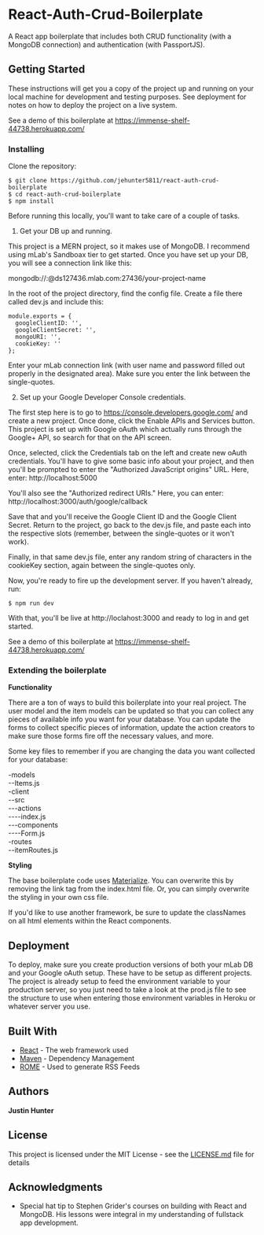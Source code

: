 # React-Auth-Crud-Boilerplate

A React app boilerplate that includes both CRUD functionality (with a MongoDB connection) and authentication (with PassportJS).

## Getting Started

These instructions will get you a copy of the project up and running on your local machine for development and testing purposes. See deployment for notes on how to deploy the project on a live system.

See a demo of this boilerplate at https://immense-shelf-44738.herokuapp.com/

### Installing

Clone the repository:

```shell
$ git clone https://github.com/jehunter5811/react-auth-crud-boilerplate
$ cd react-auth-crud-boilerplate
$ npm install
```

Before running this locally, you'll want to take care of a couple of tasks.

1) Get your DB up and running.

This project is a MERN project, so it makes use of MongoDB. I recommend using mLab's Sandboax tier to get started. Once you have set up your DB, you will see a connection link like this:

mongodb://<dbuser>:<dbpassword>@ds127436.mlab.com:27436/your-project-name

In the root of the project directory, find the config file. Create a file there called dev.js and include this:

```
module.exports = {
  googleClientID: '',
  googleClientSecret: '',
  mongoURI: '',
  cookieKey: ''
};
```
Enter your mLab connection link (with user name and password filled out properly in the designated area). Make sure you enter the link between the single-quotes.

2) Set up your Google Developer Console credentials.

The first step here is to go to https://console.developers.google.com/ and create a new project. Once done, click the Enable APIs and Services button. This project is set up with Google oAuth which actually runs through the Google+ API, so search for that on the API screen.

Once, selected, click the Credentials tab on the left and create new oAuth credentials. You'll have to give some basic info about your project, and then you'll be prompted to enter the "Authorized JavaScript origins" URL. Here, enter: http://localhost:5000

You'll also see the "Authorized redirect URIs." Here, you can enter: http://localhost:3000/auth/google/callback

Save that and you'll receive the Google Client ID and the Google Client Secret. Return to the project, go back to the dev.js file, and paste each into the respective slots (remember, between the single-quotes or it won't work).

Finally, in that same dev.js file, enter any random string of characters in the cookieKey section, again between the single-quotes only.

Now, you're ready to fire up the development server. If you haven't already, run:


```shell
$ npm run dev
```

With that, you'll be live at http://loclahost:3000 and ready to log in and get started.


See a demo of this boilerplate at https://immense-shelf-44738.herokuapp.com/


### Extending the boilerplate

**Functionality**

There are a ton of ways to build this boilerplate into your real project. The user model and the item models can be updated so that you can collect any pieces of available info you want for your database. You can update the forms to collect specific pieces of information, update the action creators to make sure those forms fire off the necessary values, and more.

Some key files to remember if you are changing the data you want collected for your database:

-models  
--Items.js  
-client  
--src  
---actions  
----index.js  
---components  
----Form.js  
-routes  
--itemRoutes.js  

**Styling**

The base boilerplate code uses [Materialize](http://materializecss.com/). You can overwrite this by removing the link tag from the index.html file. Or, you can simply overwrite the styling in your own css file.

If you'd like to use another framework, be sure to update the classNames on all html elements within the React components.

## Deployment

To deploy, make sure you create production versions of both your mLab DB and your Google oAuth setup. These have to be setup as different projects. The project is already setup to feed the environment variable to your production server, so you just need to take a look at the prod.js file to see the structure to use when entering those environment variables in Heroku or whatever server you use.

## Built With

* [React](https://reactjs.org/) - The web framework used
* [Maven](https://maven.apache.org/) - Dependency Management
* [ROME](https://rometools.github.io/rome/) - Used to generate RSS Feeds

## Authors

**Justin Hunter**


## License

This project is licensed under the MIT License - see the [LICENSE.md](LICENSE.md) file for details

## Acknowledgments

* Special hat tip to Stephen Grider's courses on building with React and MongoDB. His lessons were integral in my understanding of fullstack app development.
